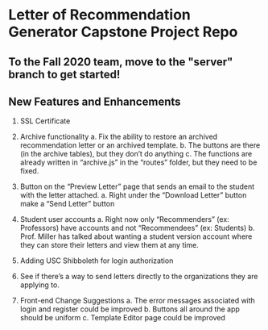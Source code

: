 # Letter of Recommendation Generator Capstone Project Repo

## To the Fall 2020 team, move to the "server" branch to get started! 

## New Features and Enhancements
1. SSL Certificate

2. Archive functionality 
    a. Fix the ability to restore an archived recommendation letter or an archived template.
    b. The buttons are there (in the archive tables), but they don’t do anything
    c. The functions are already written in “archive.js” in the “routes” folder, but they need to be fixed.
      
3. Button on the “Preview Letter” page that sends an email to the student with the letter attached.
    a. Right under the “Download Letter” button make a “Send Letter” button
    
4. Student user accounts
    a. Right now only “Recommenders” (ex: Professors) have accounts and not “Recommendees” (ex: Students)
    b. Prof. Miller has talked about wanting a student version account where they can store their letters and view them at any time.
5. Adding USC Shibboleth for login authorization

6. See if there’s a way to send letters directly to the organizations they are applying to.

7. Front-end Change Suggestions
    a. The error messages associated with login and register could be improved
    b. Buttons all around the app should be uniform
    c. Template Editor page could be improved

